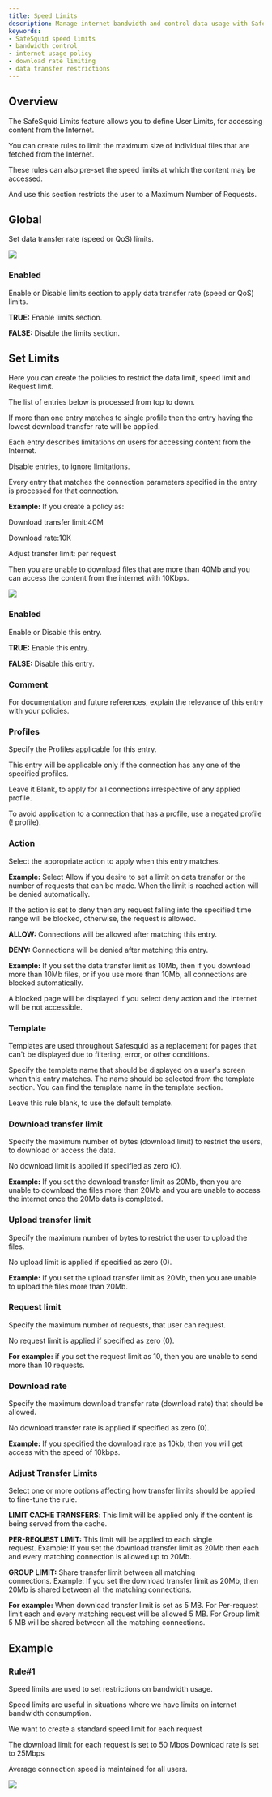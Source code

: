 ```yaml
---
title: Speed Limits  
description: Manage internet bandwidth and control data usage with SafeSquid's Speed Limits feature. Define download/upload limits, request caps, and bandwidth throttling to optimize performance and enforce usage policies.  
keywords:  
- SafeSquid speed limits  
- bandwidth control  
- internet usage policy  
- download rate limiting  
- data transfer restrictions  
---
```


## Overview
The SafeSquid Limits feature allows you to define User Limits, for accessing content from the Internet.

You can create rules to limit the maximum size of individual files that are fetched from the Internet.

These rules can also pre-set the speed limits at which the content may be accessed.

And use this section restricts the user to a Maximum Number of Requests.

## Global
Set data transfer rate (speed or QoS) limits.

![](/img/Configure/Restriction_Profiles/Speed_Limits/image1.webp)
### Enabled
Enable or Disable limits section to apply data transfer rate (speed or QoS) limits.

**TRUE:** Enable limits section.

**FALSE:** Disable the limits section.

## Set Limits
Here you can create the policies to restrict the data limit, speed limit and Request limit.

The list of entries below is processed from top to down.

If more than one entry matches to single profile then the entry having the lowest download transfer rate will be applied.

Each entry describes limitations on users for accessing content from the Internet.

Disable entries, to ignore limitations.

Every entry that matches the connection parameters specified in the entry is processed for that connection.

**Example:** If you create a policy as:

Download transfer limit:40M

Download rate:10K

Adjust transfer limit: per request

Then you are unable to download files that are more than 40Mb and you can access the content from the internet with 10Kbps.

![](/img/Configure/Restriction_Profiles/Speed_Limits/image2.webp)

### Enabled
Enable or Disable this entry.

**TRUE:** Enable this entry.

**FALSE:** Disable this entry.

### Comment
For documentation and future references, explain the relevance of this entry with your policies.

### Profiles
Specify the Profiles applicable for this entry.

This entry will be applicable only if the connection has any one of the specified profiles.

Leave it Blank, to apply for all connections irrespective of any applied profile.

To avoid application to a connection that has a profile, use a negated profile (! profile).

### Action
Select the appropriate action to apply when this entry matches.

**Example:** Select Allow if you desire to set a limit on data transfer or the number of requests that can be made. When the limit is reached action will be denied automatically.

If the action is set to deny then any request falling into the specified time range will be blocked, otherwise, the request is allowed.

**ALLOW:** Connections will be allowed after matching this entry.

**DENY:** Connections will be denied after matching this entry.

**Example:** If you set the data transfer limit as 10Mb, then if you download more than 10Mb files, or if you use more than 10Mb, all connections are blocked automatically.

A blocked page will be displayed if you select deny action and the internet will be not accessible.

### Template
Templates are used throughout Safesquid as a replacement for pages that can't be displayed due to filtering, error, or other conditions.

Specify the template name that should be displayed on a user's screen when this entry matches. The name should be selected from the template section. You can find the template name in the template section.

Leave this rule blank, to use the default template.

### Download transfer limit
Specify the maximum number of bytes (download limit) to restrict the users, to download or access the data.

No download limit is applied if specified as zero (0).

**Example:** If you set the download transfer limit as 20Mb, then you are unable to download the files more than 20Mb and you are unable to access the internet once the 20Mb data is completed.

### Upload transfer limit
Specify the maximum number of bytes to restrict the user to upload the files.

No upload limit is applied if specified as zero (0).

**Example:** If you set the upload transfer limit as 20Mb, then you are unable to upload the files more than 20Mb.

### Request limit
Specify the maximum number of requests, that user can request.

No request limit is applied if specified as zero (0).

**For example:** if you set the request limit as 10, then you are unable to send more than 10 requests.

### Download rate
Specify the maximum download transfer rate (download rate) that should be allowed.

No download transfer rate is applied if specified as zero (0).

**Example:** If you specified the download rate as 10kb, then you will get access with the speed of 10kbps.

### Adjust Transfer Limits
Select one or more options affecting how transfer limits should be applied to fine-tune the rule.

**LIMIT CACHE TRANSFERS**: This limit will be applied only if the content is being served from the cache.

**PER-REQUEST LIMIT:** This limit will be applied to each single request. Example: If you set the download transfer limit as 20Mb then each and every matching connection is allowed up to 20Mb.

**GROUP LIMIT:** Share transfer limit between all matching connections. Example: If you set the download transfer limit as 20Mb, then 20Mb is shared between all the matching connections.

**For example:**
When download transfer limit is set as 5 MB.
For Per-request limit each and every matching request will be allowed 5 MB.
For Group limit 5 MB will be shared between all the matching connections.

## Example
### Rule#1
Speed limits are used to set restrictions on bandwidth usage.

Speed limits are useful in situations where we have limits on internet bandwidth consumption.

We want to create a standard speed limit for each request

The download limit for each request is set to 50 Mbps Download rate is set to 25Mbps

Average connection speed is maintained for all users.

![](/img/Configure/Restriction_Profiles/Speed_Limits/image3.webp)